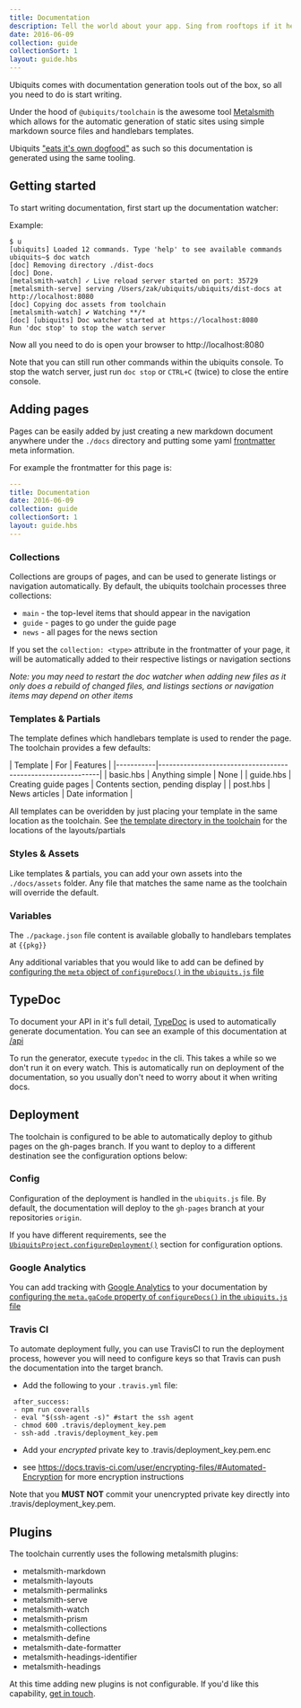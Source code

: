 ```yaml
---
title: Documentation
description: Tell the world about your app. Sing from rooftops if it helps
date: 2016-06-09
collection: guide
collectionSort: 1
layout: guide.hbs
---
```


Ubiquits comes with documentation generation tools out of the box, so all you need to do is start writing.

Under the hood of `@ubiquits/toolchain` is the awesome tool  [Metalsmith](metalsmith.io) which allows for the 
 automatic generation of static sites using simple markdown source files and handlebars templates.
  
Ubiquits ["eats it's own dogfood"](https://en.wikipedia.org/wiki/Eating_your_own_dog_food) as such so this documentation
 is generated using the same tooling. 

## Getting started
To start writing documentation, first start up the documentation watcher:

Example:
```
$ u
[ubiquits] Loaded 12 commands. Type 'help' to see available commands
ubiquits~$ doc watch
[doc] Removing directory ./dist-docs
[doc] Done.
[metalsmith-watch] ✓ Live reload server started on port: 35729
[metalsmith-serve] serving /Users/zak/ubiquits/ubiquits/dist-docs at http://localhost:8080
[doc] Copying doc assets from toolchain
[metalsmith-watch] ✔︎ Watching **/*
[doc] [ubiquits] Doc watcher started at https://localhost:8080
Run 'doc stop' to stop the watch server
```

Now all you need to do is open your browser to http://localhost:8080

Note that you can still run other commands within the ubiquits console. To stop the watch server, just run `doc stop`
 or `CTRL+C` (twice) to close the entire console.
 
## Adding pages
Pages can be easily added by just creating a new markdown document anywhere under the `./docs` directory and putting some
yaml [frontmatter](https://jekyllrb.com/docs/frontmatter/) meta information.

For example the frontmatter for this page is:
```yaml
---
title: Documentation
date: 2016-06-09
collection: guide
collectionSort: 1
layout: guide.hbs
---
```

### Collections
Collections are groups of pages, and can be used to generate listings or navigation automatically.
By default, the ubiquits toolchain processes three collections:
* `main` - the top-level items that should appear in the navigation
* `guide` - pages to go under the guide page
* `news` - all pages for the news section

If you set the `collection: <type>` attribute in the frontmatter of your page, it will be automatically added to their
 respective listings or navigation sections
 
*Note: you may need to restart the doc watcher when adding new files as it only does a rebuild of changed files, 
and listings sections or navigation items may depend on other items*


### Templates & Partials
The template defines which handlebars template is used to render the page. The toolchain provides a few defaults:
 
| Template  | For                   | Features                            | 
|-----------|-------------------------------------------------------------|
| basic.hbs | Anything simple       | None                                |
| guide.hbs | Creating guide pages  | Contents section, pending display   |
| post.hbs  | News articles         | Date information                    |

All templates can be overidden by just placing your template in the same location as the toolchain.
See [the template directory in the toolchain](https://github.com/ubiquits/toolchain/tree/master/docs/templates) 
for the locations of the layouts/partials

### Styles & Assets
Like templates & partials, you can add your own assets into the `./docs/assets` folder. 
Any file that matches the same name as the toolchain will override the default.

### Variables
The `./package.json` file content is available globally to handlebars templates at `{{pkg}}`

Any additional variables that you would like to add can be defined by [configuring the `meta` object of `configureDocs()` in the `ubiquits.js` file](/guide/cli/#-configuredocs-config-)

## TypeDoc
To document your API in it's full detail, [TypeDoc](http://typedoc.io) is used to automatically generate documentation.
You can see an example of this documentation at [/api](/api)

To run the generator, execute `typedoc` in the cli. This takes a while so we don't run it on every watch. This is
 automatically run on deployment of the documentation, so you usually don't need to worry about it when writing docs.
 
## Deployment
The toolchain is configured to be able to automatically deploy to github pages on the gh-pages branch.
If you want to deploy to a different destination see the configuration options below:

### Config
Configuration of the deployment is handled in the `ubiquits.js` file. 
By default, the documentation will deploy to the `gh-pages` branch at your repositories `origin`.

If you have different requirements, see the [`UbiquitsProject.configureDeployment()`](/guide/cli/#-configuredeployment-config-) section for configuration options.

### Google Analytics
You can add tracking with [Google Analytics](https://analytics.google.com) to your documentation by [configuring the `meta.gaCode` property of `configureDocs()` in the `ubiquits.js` file](/guide/cli/#-configuredocs-config-) 

### Travis CI
To automate deployment fully, you can use TravisCI to run the deployment process, however you will need to configure
 keys so that Travis can push the documentation into the target branch.
 
* Add the following to your `.travis.yml` file:
 
```
 after_success:
 - npm run coveralls
 - eval "$(ssh-agent -s)" #start the ssh agent
 - chmod 600 .travis/deployment_key.pem
 - ssh-add .travis/deployment_key.pem
```
* Add your *encrypted* private key to .travis/deployment_key.pem.enc 
- see https://docs.travis-ci.com/user/encrypting-files/#Automated-Encryption for more encryption instructions

Note that you **MUST NOT** commit your unencrypted private key directly into .travis/deployment_key.pem.

## Plugins
The toolchain currently uses the following metalsmith plugins:

* metalsmith-markdown
* metalsmith-layouts
* metalsmith-permalinks 
* metalsmith-serve
* metalsmith-watch
* metalsmith-prism
* metalsmith-collections
* metalsmith-define
* metalsmith-date-formatter
* metalsmith-headings-identifier
* metalsmith-headings

At this time adding new plugins is not configurable. If you'd like this capability, [get in touch](https://github.com/ubiquits/toolchain/issues).

